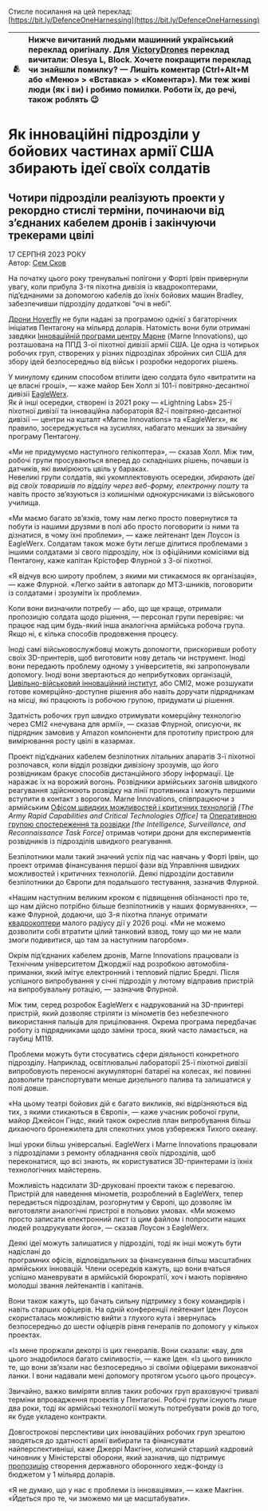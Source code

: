 Стисле посилання на цей переклад: [https://bit.ly/DefenceOneHarnessing](https://bit.ly/DefenceOneHarnessing)   

| 🫂 | Нижче вичитаний людьми машинний український переклад оригіналу. Для [VictoryDrones](https://www.victory-drones.com/) переклад вичитали: Olesya L, Block. Хочете покращити переклад чи знайшли помилку? — Лишіть коментар (Ctrl+Alt+M або «Меню» \> «Вставка» \> «Коментар»). Ми теж живі люди (як і ви) і робимо помилки. Роботи їх, до речі, також роблять 😉 |
| :---: | :---- |

# Як інноваційні підрозділи у бойових частинах армії США збирають ідеї своїх солдатів

## Чотири підрозділи реалізують проекти у рекордно стислі терміни, починаючи від з’єднаних кабелем дронів і закінчуючи трекерами цвілі

17 СЕРПНЯ 2023 РОКУ  
Автор: [Сем Сков](https://www.defenseone.com/voices/sam-skove/25034/?oref=d1-post-author)

На початку цього року тренувальні полігони у Форті Ірвін привернули увагу, коли прибула 3-тя піхотна дивізія із квадрокоптерами, під’єднаними за допомогою кабелів до їхніх бойових машин Bradley, забезпечивши підрозділу додаткові “очі в небі”.

[Дрони Hoverfly](https://hoverflytech.com/tethered-drones-uav-uas/) не були надані за програмою однієї з багаторічних ініціатив Пентагону на мільярд доларів. Натомість вони були отримані завдяки [Інноваційній програми центру Марне](https://home.army.mil/stewart/contact/marne-innovations) (Marne Innovations), що розташована на ППД 3-ої піхотної дивізії армії США. Це одна із чотирьох робочих груп, створених у різних підрозділах збройних сил США для збору ідей безпосередньо від військ і розробки недорогих рішень.

У минулому єдиним способом втілити ідею солдата було «витратити на це власні гроші», — каже майор Бен Холл зі 101-ї повітряно-десантної дивізії [EagleWerx](https://home.army.mil/campbell/index.php/eaglewerx).  
Як й інші осередки, створені із 2021 року — «Lightning Labs» 25-ї піхотної дивізії та інноваційна лабораторія 82-ї повітряно-десантної дивізії — центри на кшталт «Marne Innovations» та «EagleWerx», як правило, зосереджується на зусиллях, набагато менших за звичайну програму Пентагону.

«Ми не придумуємо наступного гелікоптера», — сказав Холл. Між тим, робочі групи просуваються вперед до складніших рішень, почавши із датчиків, які вимірюють цвіль у бараках.  
Невеликі групи солдатів, які укомплектовують осередки, *збирають ідеї від своїх товаришів по відділу через веб\-форму, електронну пошту* та навіть просто зв’язуються із колишніми однокурсниками із військового училища.

«Ми маємо багато зв’язків, тому нам легко просто повернутися та побути із нашими друзями в полі або просто поговорити із ними та дізнатися, в чому їхні проблеми», — каже лейтенант Іден Лоусон із EagleWerx. Солдатам також може бути легше ділитися проблемами з іншими солдатами зі свого підрозділу, ніж із офіційними комісіями від Пентагону, каже капітан Крістофер Флурной з 3-ої піхотної.

«Я відчув всю широту проблем, з якими ми стикаємося як організація», — каже Флурной. «Легко зайти в автопарк до МТЗ-шників, поговорити із солдатами і зрозуміти їх проблеми».

Коли вони визначили потребу — або, що ще краще, отримали пропозицію солдата щодо рішення, — персонал групи перевіряє: чи працює над цим будь-який інша аналогічна армійська робоча група. Якщо ні, є кілька способів продовження процесу.

Іноді самі військовослужбовці можуть допомогти, прискоривши роботу своїх 3D-принтерів, щоб виготовити нову деталь чи інструмент. Іноді вони передають проблему одному з університетів, які запропонували допомогу. Іноді вони звертаються до неприбуткових організацій, [Цивільно-військовий інноваційний інститут](https://cmi2.org/), або CMI2, може розшукати готове комерційно-доступне рішення або навіть доручати підрядникам на місці, які працюють із робочою групою, придумати ці рішення.

Здатність робочих груп швидко отримувати комерційну технологію через CMI2 «нечувана для армії», — сказав Флурной, описуючи, як підрядник замовив у Amazon компоненти для прототипу пристрою для вимірювання росту цвілі в казармах.

Проект під’єднаних кабелем безпілотних літальних апаратів 3-ї піхотної розпочався, коли відділ розвідки дивізіону зрозумів, що його розвідникам бракує способів дистанційного збору інформації. Це наражає їх на ворожий вогонь. Розвідники армійських загонів швидкого реагування здійснюють розвідку на лінії противника і можуть першими вступити в контакт з ворогом. Marne Innovations, співпрацюючи з армійським [Офісом швидких можливостей і критичних технологій](https://rapidcapabilitiesoffice.army.mil/) *\[The Army Rapid Capabilities and Critical Technologies Office\]* та [Оперативною групою спостереження та розвідки](https://www.army.mil/article/264133/supporting_the_army_isr_task_force_modernization_strategy) *\[the Intelligence, Surveillance, and Reconnaissance Task Force\]* отримав чотири дрони для експериментів розвідників із підрозділів швидкого реагування.  
   
Безпілотники мали такий значний успіх під час навчань у Форті Ірвін, що проект отримав фінансування першої фази від Управління швидких можливостей і критичних технологій. Деякі підрозділи доставили безпілотники до Європи для подальшого тестування, зазначив Флурной.

«Нашим наступним великим кроком є підвищення обізнаності про те, що нам дійсно потрібно більше безпілотників у наших формуваннях», — каже Флурной, додаючи, що 3-я піхотна планує отримати [квадрокоптери](https://www.army.mil/article/261063/new_short_range_reconnaissance_capability_begins_fielding_to_soldiers) малого радіусу дії у 2026 році. «Ми не можемо дозволити собі втратити цілий танковий взвод, тому що ми не мали змоги подивитися, що там за наступним пагорбом».

Окрім під’єднаних кабелем дронів, Marne Innovations працювали із Технічним університетом Джорджії над розробкою автомобіля-приманки, який імітує електронний і тепловий підпис Бредлі. Після успішного випробування у січні підрозділ у лютому відправив пристрій на випробувальну ротацію, — зазначив Флурной.

Між тим, серед розробок EagleWerx є надрукований на 3D-принтері пристрій, який дозволяє стріляти із мінометів без небезпечного використання пальців для прицілювання. Окрема програма передбачає роботу із підрядниками щодо заміни троса, який часто ламається, на гаубиці М119.

Проблеми можуть бути стосуватись сфери діяльності конкретного підрозділу. Наприклад, освітлювальні лабораторії 25-ї піхотної дивізії випробовують переносні акумуляторні батареї на колесах, які повинні дозволити транспортувати менше дизельного палива та залишатися у полі довше.

«На цьому театрі бойових дій є багато викликів, які відрізняються від тих, з якими стикаються в Європі», — каже учасник робочої групи, майор Джейсон Гіндс, який також окреслив план випробування більш дихаючого бронежилета для спекотних умов узбережжя Тихого океану.

Інші уроки більш універсальні. EagleWerx і Marne Innovations працювали з підрозділами з ремонту обладнання своїх підрозділів, щоб переконатися, що всі знають, як користуватися 3D-принтерами із їхніх технологічних майстерень.

Можливість надсилати 3D-друковані проекти також є перевагою. Пристрій для наведення мінометів, розроблений в EagleWerx, тепер передається підрозділам, розгорнутим у Європі, що дозволяє їм виготовляти аналогічні пристрої в польових умовах. «Ми можемо просто записати електронний лист із цим файлом і попросити наших людей роздрукувати його», — сказав Лоусон з EagleWerx.

Деякі ідеї можуть залишатися у підрозділі, тоді як інші можуть бути надіслані до  
програмних офісів, відповідальних за фінансування більш масштабних армійських інновацій. Члени осередків кажуть, що вони вчаться успішно маневрувати в армійській бюрократії, хоч і мають порівняно молодші звання лейтенантів і капітанів.

Вони також кажуть, що бачать сильну підтримку з боку командирів і навіть старших офіцерів. На одній конференції лейтенант Іден Лоусон скористалась можливістю вийти з глухого кута і звернулась безпосередньо до шести офіцерів рівня генералів по допомогу у кількох проектах.

«Із мене проржали декотрі із цих генералів. Вони сказали: «вау, для цього знадобилося багато сміливості», — каже Іден. «Із цього виникло те, що вони зв’язали нас безпосередньо зі своїми офіцерами виконавчої ланки. І вони надавали мені допомогу протягом усього цього процесу».

Звичайно, важко виміряти вплив таких робочих груп враховуючі тривалі терміни впровадження проектів у Пентагоні. Робочі групи існують лише два роки, тоді як армійські технології можуть потребувати років до того, як буде укладено контракти.

Довгострокові перспективи цих інноваційних робочих груп зрештою зводяться до здатності армії вибирати та фінансувати найперспективніші, каже Джеррі Макгінн, колишній старший кадровий чиновник у Міністерстві оборони, який зазначив, що підтримує [пропозицію](https://defensescoop.com/2023/06/29/former-diu-chief-mike-brown-urges-approval-of-1b-defense-hedge-fund-more-testing-of-commercial-tech-on-ukraines-battlefields/) створення державного оборонного хедж-фонду із бюджетом у 1 мільярд доларів. 

«Я не думаю, що у нас є проблеми із інноваціями», — каже Макгінн. «Йдеться про те, чи зможемо ми це масштабувати».